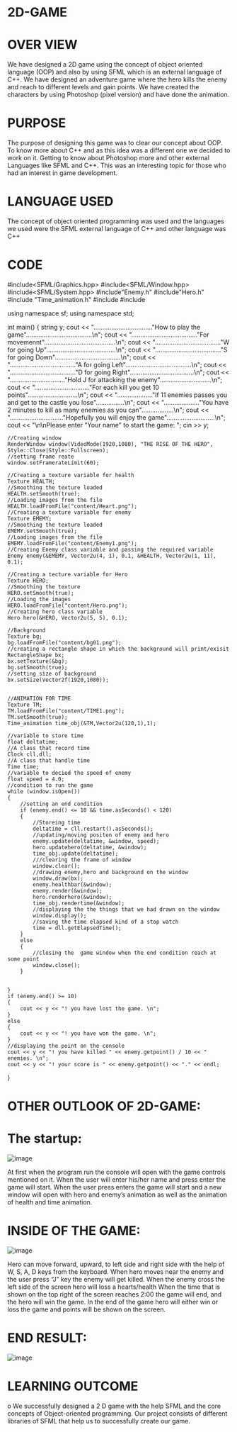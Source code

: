 # 2D-GAME
# OVER VIEW
We have designed a 2D game using the concept of object oriented language (OOP) and also by using SFML which is an external language of C++.
We have designed an adventure game where the hero kills the enemy and reach to different levels and gain points.
We have created the characters by using Photoshop (pixel version) and have done the animation. 
# PURPOSE
The purpose of designing this game was to clear our concept about OOP.
To know more about C++ and as this idea was a different one we decided to work on it. 
Getting to know about Photoshop more and other external Languages like SFML and C++. 
This was an interesting topic for those who had an interest in game development.  
# LANGUAGE USED
The concept of object oriented programming was used and the languages we used were the SFML external language of C++ and other language was C++
# CODE
#include<SFML/Graphics.hpp>
#include<SFML/Window.hpp>
#include<SFML/System.hpp>
#include"Enemy.h"
#include"Hero.h"
#include "Time_animation.h"
#include<iostream>
#include<string>

using namespace sf;
using namespace std;

int main()
{
	string y;
	cout << ".................................\"How to play the game\".....................................\n";
	cout << ".....................................\"For movemennt\"........................................\n";
	cout << ".....................................\"W for going Up\".......................................\n";
	cout << ".....................................\"S for going Down\".....................................\n";
	cout << ".....................................\"A for going Left\".....................................\n";
	cout << ".....................................\"D for going Right\"....................................\n";
	cout << "...............................\"Hold J for attacking the enemy\".............................\n";
	cout << "...............................\"For each kill you get 10 points\"............................\n";
	cout << "....................\"If 11 enemies passes you and get to the castle you lose\"................\n";
	cout << "....................\"You have 2 minutes to kill as many enemies as you can\"..................\n";
	cout << "..............................\"Hopefully you will enjoy the game\"...........................\n";
	cout << "\n\nPlease enter \"Your name\" to start the game: ";
	cin >> y;
	
	//Creating window
	RenderWindow window(VideoMode(1920,1080), "THE RISE OF THE HERO", Style::Close|Style::Fullscreen);
	//setting frame reate
	window.setFramerateLimit(60);

	//Creating a texture variable for health
	Texture HEALTH;
	//Smoothing the texture loaded
	HEALTH.setSmooth(true);
	//Loading images from the file 
	HEALTH.loadFromFile("content/Heart.png");
	//Creating a texture variable for enemy
	Texture EMEMY;
	//Smoothing the texture loaded
	EMEMY.setSmooth(true);
	//Loading images from the file 
	EMEMY.loadFromFile("content/Enemy1.png");
	//Creating Enemy class variable and passing the required variable
	Enemy enemy(&EMEMY, Vector2u(4, 1), 0.1, &HEALTH, Vector2u(1, 11), 0.1);

	//Creating a tecture variable for Hero
	Texture HERO;
	//Smoothing the texture
	HERO.setSmooth(true);
	//Loading the images
	HERO.loadFromFile("content/Hero.png");
	//Creating hero class variable
	Hero hero(&HERO, Vector2u(5, 5), 0.1);
	
	//Background
	Texture bg;
	bg.loadFromFile("content/bg01.png");
	//creating a rectangle shape in which the background will print/exisit
	RectangleShape bx;
	bx.setTexture(&bg);
	bg.setSmooth(true);
	//setting size of background
	bx.setSize(Vector2f(1920,1080));
	

	//ANIMATION FOR TIME
	Texture TM;
	TM.loadFromFile("content/TIME1.png");
	TM.setSmooth(true);
	Time_animation time_obj(&TM,Vector2u(120,1),1);

	//variable to store time
	float deltatime;
	//A class that record time
	Clock cll,dll;
	//A class that handle time 
	Time time;
	//variable to decied the speed of enemy
	float speed = 4.0;
	//condition to run the game
	while (window.isOpen())
	{
		//setting an end condition
		if (enemy.end() <= 10 && time.asSeconds() < 120)
		{
			//Storeing time
			deltatime = cll.restart().asSeconds();
			//updating/moving positon of enemy and hero 
			enemy.update(deltatime, &window, speed);
			hero.updatehero(deltatime, &window);
			time_obj.update(deltatime);
			///clearing the frame of window
			window.clear();
			//drawing enemy,hero and background on the window
			window.draw(bx);
			enemy.healthbar(&window);
			enemy.render(&window);
			hero.renderhero(&window);
			time_obj.rendertime(&window);
			//displaying the the things that we had drawn on the window 
			window.display();
			//saving the time elapsed kind of a stop watch
			time = dll.getElapsedTime();
		}
		else
		{
			//closing the  game window when the end condition reach at some point
			window.close();
		}
	
		
	}
	if (enemy.end() >= 10)
	{
		cout << y << "! you have lost the game. \n";
	}
	else
	{
		cout << y << "! you have won the game. \n";
	}
	//displaying the point on the console 
	cout << y << "! you have killed " << enemy.getpoint() / 10 << " enemies. \n";
	cout << y << "! your score is " << enemy.getpoint() << "." << endl;
}

 
#  	OTHER OUTLOOK OF 2D-GAME:
#	The startup:
![image](https://user-images.githubusercontent.com/92653096/193650531-4f6913d7-324f-49ed-a776-187c74ccda50.png)

At first when the program run the console will open with the game controls mentioned on it. When the user will enter his/her name and press enter the game will start.
When the user press enters the game will start and a new window will open with hero and enemy’s animation as well as the animation of health and time animation.

#	INSIDE OF THE GAME:
![image](https://user-images.githubusercontent.com/92653096/193650656-73e03ae6-f79b-4a49-abcc-b8b1267e7465.png)

Hero can move forward, upward, to left side and right side with the help of W, S, A, D keys from the keyboard.
When hero moves near the enemy and the user press “J” key the enemy will get killed.
When the enemy cross the left side of the screen hero will loss a hearts/health
When the time that is shown on the top right of the screen reaches 2:00 the game will end, and the hero will win the game.
In the end of the game hero will either win or loss the game and points will be shown on the screen. 






#	END RESULT:
![image](https://user-images.githubusercontent.com/92653096/193650785-f321cd77-28cc-4b98-9aa4-dd5d98361559.png)


# LEARNING OUTCOME
o	We successfully designed a 2 D game with the help SFML and the core concepts of Object-oriented programming. 
Our project consists of different libraries of SFML that help us to successfully create our game.

